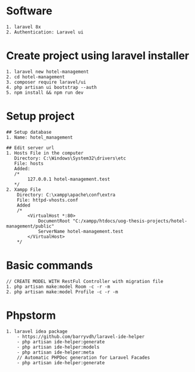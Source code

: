 # Software
    1. laravel 8x
    2. Authentication: Laravel ui

# Create project using laravel installer
    1. laravel new hotel-management
    2. cd hotel-management
    3. composer require laravel/ui
    4. php artisan ui bootstrap --auth
    5. npm install && npm run dev
# Setup project
    ## Setup database
    1. Name: hotel_management

    ## Edit server url
    1. Hosts File in the computer
       Directory: C:\Windows\System32\drivers\etc
       File: hosts
       Added: 
       /*
            127.0.0.1 hotel-management.test
       */
    2. Xampp File
        Directory: C:\xampp\apache\conf\extra
        File: httpd-vhosts.conf
        Added
        /*
            <VirtualHost *:80>
                DocumentRoot "C:/xampp/htdocs/uog-thesis-projects/hotel-management/public"
                ServerName hotel-management.test
            </VirtualHost>
        */

# Basic commands
    // CREATE MODEL WITH RestFul Controller with migration file
    1. php artisan make:model Room -c -r -m
    2. php artisan make:model Profile -c -r -m

# Phpstorm
    1. laravel idea package
        - https://github.com/barryvdh/laravel-ide-helper
        - php artisan ide-helper:generate
        - php artisan ide-helper:models
        - php artisan ide-helper:meta
        // Automatic PHPDoc generation for Laravel Facades
        - php artisan ide-helper:generate
